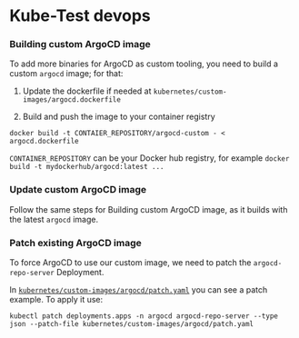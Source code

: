 # Kube-Test devops

### Building custom ArgoCD image

To add more binaries for ArgoCD as custom tooling, you need to build a custom `argocd` image; for that:

1. Update the dockerfile if needed at `kubernetes/custom-images/argocd.dockerfile`

2. Build and push the image to your container registry

```
docker build -t CONTAIER_REPOSITORY/argocd-custom - < argocd.dockerfile
```

`CONTAINER_REPOSITORY` can be your Docker hub registry, for example `docker build -t mydockerhub/argocd:latest ...`

### Update custom ArgoCD image

Follow the same steps for Building custom ArgoCD image, as it builds with the latest `argocd` image.

### Patch existing ArgoCD image

To force ArgoCD to use our custom image, we need to patch the `argocd-repo-server` Deployment.

In [`kubernetes/custom-images/argocd/patch.yaml`](kubernetes/custom-images/argocd/patch.yaml) you can see a patch example. To apply it use:

```
kubectl patch deployments.apps -n argocd argocd-repo-server --type json --patch-file kubernetes/custom-images/argocd/patch.yaml
```

